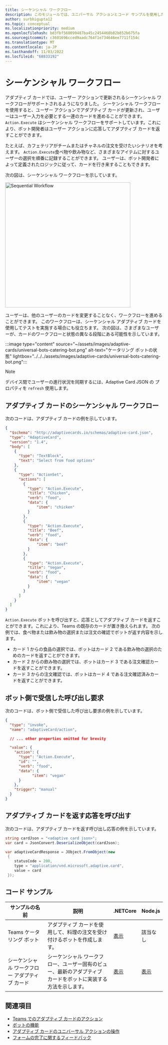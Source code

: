 ```yaml
---
title: シーケンシャル ワークフロー
description: このモジュールでは、ユニバーサル アクションとコード サンプルを使用したアダプティブ カードのシーケンシャル ワークフローについて説明します
author: surbhigupta12
ms.topic: conceptual
ms.localizationpriority: medium
ms.openlocfilehash: bd3fbf560099487ba45c2454460b82b852b675fa
ms.sourcegitcommit: c3601696cced9aadc764f1e734646ee7711f154c
ms.translationtype: MT
ms.contentlocale: ja-JP
ms.lasthandoff: 11/03/2022
ms.locfileid: "68833192"
---
```

# <a name="sequential-workflows"></a>シーケンシャル ワークフロー

アダプティブ カードでは、ユーザー アクションで更新されるシーケンシャル ワークフローがサポートされるようになりました。 シーケンシャル ワークフローを使用すると、ユーザー アクションでアダプティブ カードが更新され、ユーザーはユーザー入力を必要とする一連のカードを進めることができます。 `Action.Execute` はシーケンシャル ワークフローをサポートしています。これにより、ボット開発者はユーザー アクションに応答してアダプティブ カードを返すことができます。

たとえば、カフェテリアがチームまたはチャネルの注文を受けたいシナリオを考えます。 `Action.Execute`食べ物や飲み物など、さまざまなアイテムに対するユーザーの選択を順番に記録することができます。 ユーザーは、ボット開発者によって定義されたロジックに従って、カードを行き来することもできます。 <br/>

次の図は、シーケンシャル ワークフローを示しています。

<img src="~/assets/images/bots/sequentialWorkflow.gif" alt="Sequential Workflow" width="400"/>

ユーザーは、他のユーザーのカードを変更することなく、ワークフローを進めることができます。 このワークフローは、シーケンシャル アダプティブ カードを使用してテストを実施する場合にも役立ちます。 次の図は、さまざまなユーザーが、カードのワークフローと状態の異なる段階にある可能性を示しています。

:::image type="content" source="~/assets/images/adaptive-cards/universal-bots-catering-bot.png" alt-text="ケータリング ボットの状態" lightbox="../../../assets/images/adaptive-cards/universal-bots-catering-bot.png":::

> [!NOTE]
> デバイス間でユーザーの進行状況を同期するには、Adaptive Card JSON の プロパティを `refresh` 使用します。

## <a name="sequential-workflow-for-adaptive-cards"></a>アダプティブ カードのシーケンシャル ワークフロー

次のコードは、アダプティブ カードの例を示しています。

```JSON
{
  "$schema": "http://adaptivecards.io/schemas/adaptive-card.json",
  "type": "AdaptiveCard",
  "version": "1.4",
  "body": [
    {
      "type": "TextBlock",
      "text": "Select from food options"
    },
    { 
      "type": "ActionSet",
      "actions": [
        {
          "type": "Action.Execute",
          "title": "Chicken",
          "verb": "food",
          "data": {
              "item": "chicken"
          }
        },
        {
          "type": "Action.Execute",
          "title": "Beef",
          "verb": "food",
          "data": {
              "item": "beef"
          }
        },
        {
          "type": "Action.Execute",
          "title": "Vegan",
          "verb": "food",
          "data": {
              "item": "vegan"
          }
        }
      ]
    }
  ]
}
```

`Action.Execute` ボットを呼び出すと、応答としてアダプティブ カードを返すことができます。これにより、Teams の既存のカードが置き換えられます。
次の例では、食べ物または飲み物の選択または注文の確認でボットが返す内容を示します。

* カード 1 からの食品の選択では、ボットはカード 2 である飲み物の選択のためのカードを返すことができます。
* カード 2 からの飲み物の選択では、ボットはカード 3 である注文確認カードを返すことができます。
* カード 3 からの注文確認では、ボットはカード 4 である注文確認済みカードを返すことができます。

## <a name="invoke-request-received-on-bot-side"></a>ボット側で受信した呼び出し要求

次のコードは、ボット側で受信した呼び出し要求の例を示しています。

```JSON
{ 
  "type": "invoke",
  "name": "adaptiveCard/action",

  // ... other properties omitted for brevity

  "value": { 
    "action": { 
      "type": "Action.Execute", 
      "id": "", 
      "verb": "food",
      "data": { 
            "item": "vegan"
      } 
    },
    "trigger": "manual" 
  }
}
```

## <a name="invoke-response-to-return-adaptive-cards"></a>アダプティブ カードを返す応答を呼び出す

次のコードは、アダプティブ カードを返す呼び出し応答の例を示しています。

```C#
string cardJson = "<adaptive card json>";
var card = JsonConvert.DeserializeObject(cardJson);

var adaptiveCardResponse = JObject.FromObject(new
 {
    statusCode = 200,
    type = "application/vnd.microsoft.adaptive.card",
    value = card
 });
```

## <a name="code-samples"></a>コード サンプル

|サンプルの名前 | 説明 | .NETCore | Node.js |
|----------------|-----------------|--------------|--------------|
| Teams ケータリング ボット | アダプティブ カードを使用して、料理の注文を受け付けるボットを作成します。 |[表示](https://github.com/OfficeDev/Microsoft-Teams-Samples/tree/main/samples/bot-teams-catering/csharp)| 該当なし |
| シーケンシャル ワークフロー アダプティブ カード | シーケンシャル ワークフロー、ユーザー固有のビュー、最新のアダプティブ カードをボットに実装する方法を示します。 | [表示](https://github.com/OfficeDev/Microsoft-Teams-Samples/tree/main/samples/bot-sequential-flow-adaptive-cards/csharp) | [表示](https://github.com/OfficeDev/Microsoft-Teams-Samples/tree/main/samples/bot-sequential-flow-adaptive-cards/nodejs) |

## <a name="see-also"></a>関連項目

* [Teams でのアダプティブ カードのアクション](~/task-modules-and-cards/cards/cards-actions.md#adaptive-cards-actions)
* [ボットの機能](/azure/bot-service/bot-builder-basics?view=azure-bot-service-4.0&preserve-view=true)
* [アダプティブ カードのユニバーサル アクションの操作](Work-with-universal-actions-for-adaptive-cards.md)
* [フォームの完了に関するフィードバック](~/bots/how-to/conversations/conversation-messages.md#form-completion-feedback)
